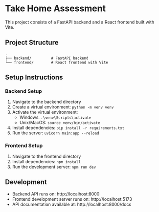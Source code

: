 # Take Home Assessment

This project consists of a FastAPI backend and a React frontend built with Vite.

## Project Structure

```
.
├── backend/         # FastAPI backend
└── frontend/        # React frontend with Vite
```

## Setup Instructions

### Backend Setup

1. Navigate to the backend directory
2. Create a virtual environment: `python -m venv venv`
3. Activate the virtual environment:
   - Windows: `.\venv\Scripts\activate`
   - Unix/MacOS: `source venv/bin/activate`
4. Install dependencies: `pip install -r requirements.txt`
5. Run the server: `uvicorn main:app --reload`

### Frontend Setup

1. Navigate to the frontend directory
2. Install dependencies: `npm install`
3. Run the development server: `npm run dev`

## Development

- Backend API runs on: http://localhost:8000
- Frontend development server runs on: http://localhost:5173
- API documentation available at: http://localhost:8000/docs
